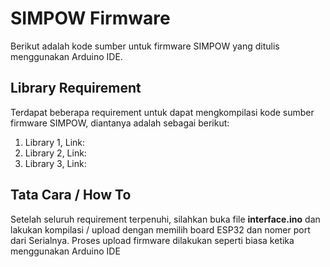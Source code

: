 # SIMPOW Firmware

Berikut adalah kode sumber untuk firmware SIMPOW yang ditulis menggunakan Arduino IDE.

## Library Requirement
Terdapat beberapa requirement untuk dapat mengkompilasi kode sumber firmware SIMPOW, diantanya adalah sebagai berikut:

1. Library 1, Link:
2. Library 2, Link:
3. Library 3, Link:

## Tata Cara / How To
Setelah seluruh requirement terpenuhi, silahkan buka file **interface.ino** dan lakukan kompilasi / upload dengan memilih board ESP32 dan nomer port dari Serialnya. Proses upload firmware dilakukan seperti biasa ketika menggunakan Arduino IDE